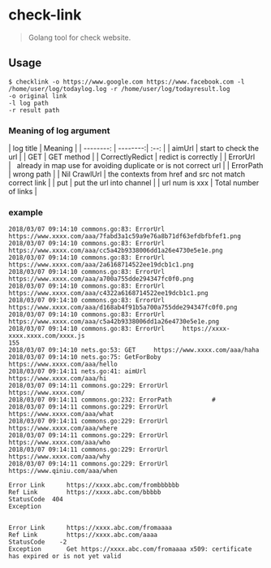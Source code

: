 # check-link

> Golang tool for check website.



## Usage
```
$ checklink -o https://www.google.com https://www.facebook.com -l /home/user/log/todaylog.log -r /home/user/log/todayresult.log 
-o original link
-l log path
-r result path
```
### Meaning of log argument


| log title      |    Meaning  |
| --------: | --------:| :--: |
| aimUrl      |    start to check the url  |
| GET  | GET method  |
| CorrectlyRedict     |   redict is correctly	  |
| ErrorUrl      |    already in map use for avoiding duplicate or is not correct url |
| ErrorPath      |   wrong path  |
| Nil CrawlUrl      |    the contexts from href and src not match correct link |
| put      |   put the url into channel |
| url num is xxx      |    Total number of links  |

### example 
```
2018/03/07 09:14:10 commons.go:83: ErrorUrl		https://www.xxxx.com/aaa/7fabd3a1c59a9e76a8b71df63efdbfbfef1.png
2018/03/07 09:14:10 commons.go:83: ErrorUrl		https://www.xxxx.com/aaa/cc5a42b9338006dd1a26e4730e5e1e.png
2018/03/07 09:14:10 commons.go:83: ErrorUrl		https://www.xxxx.com/aaa/2a6168714522ee19dcb1c1.png
2018/03/07 09:14:10 commons.go:83: ErrorUrl		https://www.xxxx.com/aaa/a700a755dde294347fc0f0.png
2018/03/07 09:14:10 commons.go:83: ErrorUrl		https://www.xxxx.com/aaa/c4322a6168714522ee19dcb1c1.png
2018/03/07 09:14:10 commons.go:83: ErrorUrl		https://www.xxxx.com/aaa/d168ab4f91b5a700a755dde294347fc0f0.png
2018/03/07 09:14:10 commons.go:83: ErrorUrl		https://www.xxxx.com/aaa/c5a42b9338006dd1a26e4730e5e1e.png
2018/03/07 09:14:10 commons.go:83: ErrorUrl		https://xxxx-xxxx.xxxx.com/xxxx.js
155
2018/03/07 09:14:10 nets.go:53: GET		https://www.xxxx.com/aaa/haha
2018/03/07 09:14:10 nets.go:75: GetForBoby		https://www.xxxx.com/aaa/hello
2018/03/07 09:14:11 nets.go:41: aimUrl		https://www.xxxx.com/aaa/hi
2018/03/07 09:14:11 commons.go:229: ErrorUrl		https://www.xxxx.com/
2018/03/07 09:14:11 commons.go:232: ErrorPath			#
2018/03/07 09:14:11 commons.go:229: ErrorUrl		https://www.xxxx.com/aaa/what
2018/03/07 09:14:11 commons.go:229: ErrorUrl		https://www.xxxx.com/aaa/where
2018/03/07 09:14:11 commons.go:229: ErrorUrl		https://www.xxxx.com/aaa/who
2018/03/07 09:14:11 commons.go:229: ErrorUrl		https://www.xxxx.com/aaa/why
2018/03/07 09:14:11 commons.go:229: ErrorUrl		https://www.qiniu.com/aaa/when
```

```
Error Link		https://xxxx.abc.com/frombbbbbb
Ref Link		https://xxxx.abc.com/bbbbb
StatusCode  404
Exception		


Error Link		https://xxxx.abc.com/fromaaaa
Ref Link		https://xxxx.abc.com/aaaa
StatusCode    -2	
Exception		Get https://xxxx.abc.com/fromaaaa x509: certificate has expired or is not yet valid
```
